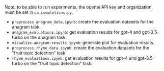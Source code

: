 Note: to be able to run experiments, the openai API key and organization must be set in `oa_completions.py`.

- `preprocess_anagram_data.ipynb`: create the evaluation datasets for the anagram task.
- `anagram_evaluations.ipynb`: get evaluation results for gpt-4 and gpt-3.5-turbo on the anagram task.
- `visualize-anagram-results.ipynb`: generate plot for evaluation results.
- `preprocess_rhyme_data.ipynb`: create the evaluation datasets for the "fruit topic detection" task.
- `rhyme_evaluations.ipynb`: get evaluation results for gpt-4 and gpt-3.5-turbo on the "fruit topic detection" task.